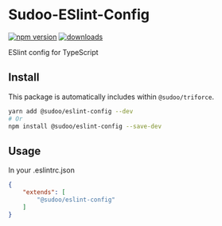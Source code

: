 # Sudoo-ESlint-Config

[![npm version](https://badge.fury.io/js/%40sudoo%2Feslint-config.svg)](https://www.npmjs.com/package/@sudoo/eslint-config)
[![downloads](https://img.shields.io/npm/dm/@sudoo/eslint-config.svg)](https://www.npmjs.com/package/@sudoo/eslint-config)

ESlint config for TypeScript

## Install

This package is automatically includes within `@sudoo/triforce`.

```sh
yarn add @sudoo/eslint-config --dev
# Or
npm install @sudoo/eslint-config --save-dev
```

## Usage

In your .eslintrc.json

```json
{
    "extends": [
        "@sudoo/eslint-config"
    ]
}
```
